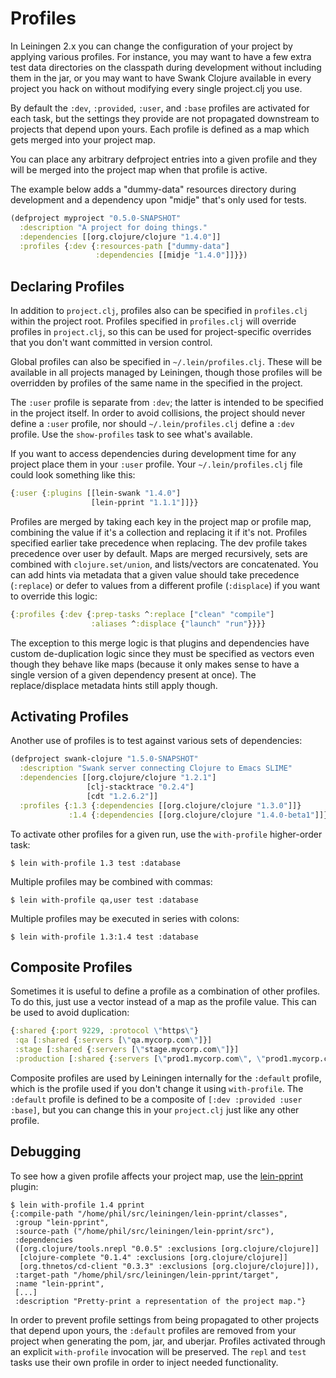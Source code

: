 # Profiles

In Leiningen 2.x you can change the configuration of your project by
applying various profiles. For instance, you may want to have a few
extra test data directories on the classpath during development
without including them in the jar, or you may want to have Swank
Clojure available in every project you hack on without modifying every
single project.clj you use.

By default the `:dev`, `:provided`, `:user`, and `:base` profiles are
activated for each task, but the settings they provide are not
propagated downstream to projects that depend upon yours. Each profile
is defined as a map which gets merged into your project map.

You can place any arbitrary defproject entries into a given profile
and they will be merged into the project map when that profile is
active.

The example below adds a "dummy-data" resources directory during
development and a dependency upon "midje" that's only used for tests.

```clj
(defproject myproject "0.5.0-SNAPSHOT"
  :description "A project for doing things."
  :dependencies [[org.clojure/clojure "1.4.0"]]
  :profiles {:dev {:resources-path ["dummy-data"]
                   :dependencies [[midje "1.4.0"]]}})
```


## Declaring Profiles

In addition to `project.clj`, profiles also can be specified in `profiles.clj`
within the project root. Profiles specified in `profiles.clj` will override
profiles in `project.clj`, so this can be used for project-specific overrides
that you don't want committed in version control.

Global profiles can also be specified in `~/.lein/profiles.clj`. These will be
available in all projects managed by Leiningen, though those profiles will be
overridden by profiles of the same name in the specified in the project.

The `:user` profile is separate from `:dev`; the latter is intended to be
specified in the project itself. In order to avoid collisions, the project
should never define a `:user` profile, nor should `~/.lein/profiles.clj` define
a `:dev` profile. Use the `show-profiles` task to see what's available.

If you want to access dependencies during development time for any
project place them in your `:user` profile. Your
`~/.lein/profiles.clj` file could look something like this:

```clj
{:user {:plugins [[lein-swank "1.4.0"]
                  [lein-pprint "1.1.1"]]}}
```

Profiles are merged by taking each key in the project map or profile
map, combining the value if it's a collection and replacing it if it's
not. Profiles specified earlier take precedence when replacing. The
dev profile takes precedence over user by default. Maps are merged
recursively, sets are combined with `clojure.set/union`, and
lists/vectors are concatenated. You can add hints via metadata that a
given value should take precedence (`:replace`) or defer to values
from a different profile (`:displace`) if you want to override this
logic:

```clj
{:profiles {:dev {:prep-tasks ^:replace ["clean" "compile"]
                  :aliases ^:displace {"launch" "run"}}}}
```

The exception to this merge logic is that plugins and dependencies
have custom de-duplication logic since they must be specified as
vectors even though they behave like maps (because it only makes sense
to have a single version of a given dependency present at once). The
replace/displace metadata hints still apply though.

## Activating Profiles

Another use of profiles is to test against various sets of dependencies:

```clj
(defproject swank-clojure "1.5.0-SNAPSHOT"
  :description "Swank server connecting Clojure to Emacs SLIME"
  :dependencies [[org.clojure/clojure "1.2.1"]
                 [clj-stacktrace "0.2.4"]
                 [cdt "1.2.6.2"]]
  :profiles {:1.3 {:dependencies [[org.clojure/clojure "1.3.0"]]}
             :1.4 {:dependencies [[org.clojure/clojure "1.4.0-beta1"]]}})
```

To activate other profiles for a given run, use the `with-profile`
higher-order task:

    $ lein with-profile 1.3 test :database

Multiple profiles may be combined with commas:

    $ lein with-profile qa,user test :database

Multiple profiles may be executed in series with colons:

    $ lein with-profile 1.3:1.4 test :database

## Composite Profiles

Sometimes it is useful to define a profile as a combination of other
profiles. To do this, just use a vector instead of a map as the profile value.
This can be used to avoid duplication:

```clj
{:shared {:port 9229, :protocol \"https\"}
 :qa [:shared {:servers [\"qa.mycorp.com\"]}]
 :stage [:shared {:servers [\"stage.mycorp.com\"]}]
 :production [:shared {:servers [\"prod1.mycorp.com\", \"prod1.mycorp.com\"]}]}
```

Composite profiles are used by Leiningen internally for the `:default`
profile, which is the profile used if you don't change it using
`with-profile`. The `:default` profile is defined to be a composite of
`[:dev :provided :user :base]`, but you can change this in your
`project.clj` just like any other profile.

## Debugging

To see how a given profile affects your project map, use the
[lein-pprint](https://github.com/technomancy/leiningen/tree/master/lein-pprint)
plugin:

    $ lein with-profile 1.4 pprint
    {:compile-path "/home/phil/src/leiningen/lein-pprint/classes",
     :group "lein-pprint",
     :source-path ("/home/phil/src/leiningen/lein-pprint/src"),
     :dependencies
     ([org.clojure/tools.nrepl "0.0.5" :exclusions [org.clojure/clojure]]
      [clojure-complete "0.1.4" :exclusions [org.clojure/clojure]]
      [org.thnetos/cd-client "0.3.3" :exclusions [org.clojure/clojure]]),
     :target-path "/home/phil/src/leiningen/lein-pprint/target",
     :name "lein-pprint",
     [...]
     :description "Pretty-print a representation of the project map."}

In order to prevent profile settings from being propagated to other
projects that depend upon yours, the `:default` profiles are removed from
your project when generating the pom, jar, and uberjar. Profiles
activated through an explicit `with-profile` invocation will be
preserved. The `repl` and `test` tasks use their own profile in order
to inject needed functionality.
